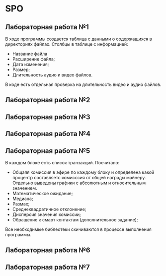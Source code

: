 # SPO

## Лабораторная работа №1

В ходе программы создается таблица с данными о содержащихся в директориях файлах.
Столбцы в таблице с информацией:
- Название файла
- Расширение файла;
- Дата изменения;
- Размер;
- Длительность аудио и видео файлов.

В коде есть отдельная проверка на длительность видео и аудио файлов.

## Лабораторная работа №2

## Лабораторная работа №3

## Лабораторная работа №4

## Лабораторная работа №5

В каждом блоке есть список транзакций.
Посчитано:
- Общаяя комиссия в эфире по каждому блоку и определена какой процентр составляетс комисссия от общей награды майнеру.
Отдельно выведены графики с абсолютным и относительным значением.
- Математическое ожидание;
- Медиана;
- Размах;
- Среднеквадратичное отклонение;
- Дисперсия значения комиссии;
- Обращение к смарт контактам (дополнительное задание);

Все необходимые библеотеки скичиваются в процессе выполнения программы.

## Лабораторная работа №6

## Лабораторная работа №7
